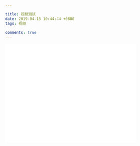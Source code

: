 ```yaml
---

title: 视频测试
date: 2019-04-15 10:44:44 +0800
tags: 视频

comments: true
---
```


<iframe width="420" height="315" src="//player.bilibili.com/player.html?aid=39998869&cid=70251492&page=1" scrolling="no" border="0" frameborder="no" framespacing="0" allowfullscreen="true"> </iframe>


